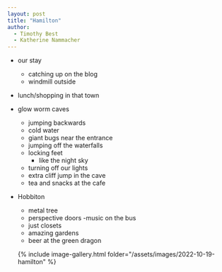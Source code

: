 ```yaml
---
layout: post
title: "Hamilton"
author:
  - Timothy Best
  - Katherine Nammacher
---
```


- our stay
  - catching up on the blog
  - windmill outside
- lunch/shopping in that town
- glow worm caves
  - jumping backwards
  - cold water
  - giant bugs near the entrance
  - jumping off the waterfalls
  - locking feet
    - like the night sky
  - turning off our lights
  - extra cliff jump in the cave
  - tea and snacks at the cafe
- Hobbiton

  - metal tree
  - perspective doors
    -music on the bus
  - just closets
  - amazing gardens
  - beer at the green dragon

  {% include image-gallery.html folder="/assets/images/2022-10-19-hamilton" %}

